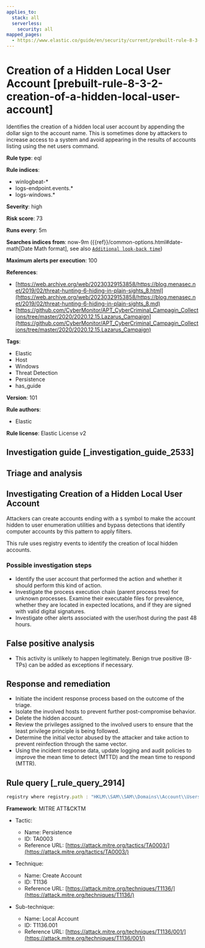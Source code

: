 ```yaml
---
applies_to:
  stack: all
  serverless:
    security: all
mapped_pages:
  - https://www.elastic.co/guide/en/security/current/prebuilt-rule-8-3-2-creation-of-a-hidden-local-user-account.html
---
```


# Creation of a Hidden Local User Account [prebuilt-rule-8-3-2-creation-of-a-hidden-local-user-account]

Identifies the creation of a hidden local user account by appending the dollar sign to the account name. This is sometimes done by attackers to increase access to a system and avoid appearing in the results of accounts listing using the net users command.

**Rule type**: eql

**Rule indices**:

* winlogbeat-*
* logs-endpoint.events.*
* logs-windows.*

**Severity**: high

**Risk score**: 73

**Runs every**: 5m

**Searches indices from**: now-9m ({{ref}}/common-options.html#date-math[Date Math format], see also [`Additional look-back time`](docs-content://solutions/security/detect-and-alert/create-detection-rule.md#rule-schedule))

**Maximum alerts per execution**: 100

**References**:

* [https://web.archive.org/web/20230329153858/https://blog.menasec.net/2019/02/threat-hunting-6-hiding-in-plain-sights_8.html](https://web.archive.org/web/20230329153858/https://blog.menasec.net/2019/02/threat-hunting-6-hiding-in-plain-sights_8.md)
* [https://github.com/CyberMonitor/APT_CyberCriminal_Campagin_Collections/tree/master/2020/2020.12.15.Lazarus_Campaign](https://github.com/CyberMonitor/APT_CyberCriminal_Campagin_Collections/tree/master/2020/2020.12.15.Lazarus_Campaign)

**Tags**:

* Elastic
* Host
* Windows
* Threat Detection
* Persistence
* has_guide

**Version**: 101

**Rule authors**:

* Elastic

**Rule license**: Elastic License v2

## Investigation guide [_investigation_guide_2533]

## Triage and analysis

## Investigating Creation of a Hidden Local User Account

Attackers can create accounts ending with a `$` symbol to make the account hidden to user enumeration utilities and
bypass detections that identify computer accounts by this pattern to apply filters.

This rule uses registry events to identify the creation of local hidden accounts.

### Possible investigation steps

- Identify the user account that performed the action and whether it should perform this kind of action.
- Investigate the process execution chain (parent process tree) for unknown processes. Examine their executable files for
prevalence, whether they are located in expected locations, and if they are signed with valid digital signatures.
- Investigate other alerts associated with the user/host during the past 48 hours.

## False positive analysis

- This activity is unlikely to happen legitimately. Benign true positive (B-TPs) can be added as exceptions if necessary.

## Response and remediation

- Initiate the incident response process based on the outcome of the triage.
- Isolate the involved hosts to prevent further post-compromise behavior.
- Delete the hidden account.
- Review the privileges assigned to the involved users to ensure that the least privilege principle is being followed.
- Determine the initial vector abused by the attacker and take action to prevent reinfection through the same vector.
- Using the incident response data, update logging and audit policies to improve the mean time to detect (MTTD) and the
mean time to respond (MTTR).

## Rule query [_rule_query_2914]

```js
registry where registry.path : "HKLM\\SAM\\SAM\\Domains\\Account\\Users\\Names\\*$\\"
```

**Framework**: MITRE ATT&CKTM

* Tactic:

    * Name: Persistence
    * ID: TA0003
    * Reference URL: [https://attack.mitre.org/tactics/TA0003/](https://attack.mitre.org/tactics/TA0003/)

* Technique:

    * Name: Create Account
    * ID: T1136
    * Reference URL: [https://attack.mitre.org/techniques/T1136/](https://attack.mitre.org/techniques/T1136/)

* Sub-technique:

    * Name: Local Account
    * ID: T1136.001
    * Reference URL: [https://attack.mitre.org/techniques/T1136/001/](https://attack.mitre.org/techniques/T1136/001/)



